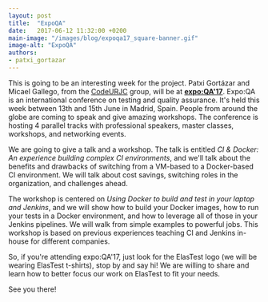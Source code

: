 ```yaml
---
layout: post
title:  "ExpoQA"
date:   2017-06-12 11:32:00 +0200
main-image: "/images/blog/expoqa17_square-banner.gif"
image-alt: "ExpoQA"
authors:
- patxi_gortazar
---
```


This is going to be an interesting week for the project. Patxi Gortázar and Micael Gallego, from the [CodeURJC](http://www.codeurjc.es/) group, will be at [**expo:QA'17**](http://www.expoqa.com/). Expo:QA is an international conference on testing and quality assurance. It's held this week between 13th and 15th June in Madrid, Spain. People from around the globe are coming to speak and give amazing workshops. The conference is hosting 4 parallel tracks with professional speakers, master classes, workshops, and networking events. 

We are going to give a talk and a workshop. The talk is entitled *CI & Docker: An experience building complex CI environments*, and we'll talk about the benefits and drawbacks of switching from a VM-based to a Docker-based CI environment. We will talk about cost savings, switching roles in the organization, and challenges ahead. 

The workshop is centered on *Using Docker to build and test in your laptop and Jenkins*, and we will show how to build your Docker images, how to run your tests in a Docker environment, and how to leverage all of those in your Jenkins pipelines. We will walk from simple examples to powerful jobs. This workshop is based on previous experiences teaching CI and Jenkins in-house for different companies. 

So, if you're attending expo:QA'17, just look for the ElasTest logo (we will be wearing ElasTest t-shirts), stop by and say hi! We are willing to share and learn how to better focus our work on ElasTest to fit your needs.

See you there!
